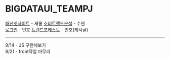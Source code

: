 # BIGDATAUI_TEAMPJ
<a href="https://www.fashionnet.or.kr/" target="_blank">패션넷사이트</a>  - 새롬
<a href="https://www.fashionnet.or.kr/marketing-and-retail/consumer-trend-insight/" target="_blank">소비트렌드분석</a>  - 수현  
<a href="https://www.fashionnet.or.kr/user/login/" target="_blank">로그인</a>  - 인호
<a href="https://www.fashionnet.or.kr/trend/trend-forecast/" target="_blank">트렌드포레스트</a>    - 인호(게시글)


---
9/14 - JS 구현해보기  
9/21 - front작업 마무리
